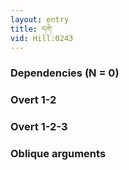 ```yaml
---
layout: entry
title: དགེ་
vid: Hill:0243
---
```

### Dependencies (N = 0)


### Overt 1-2


### Overt 1-2-3


### Oblique arguments
